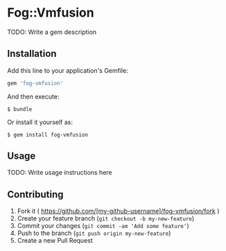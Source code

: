 # Fog::Vmfusion

TODO: Write a gem description

## Installation

Add this line to your application's Gemfile:

```ruby
gem 'fog-vmfusion'
```

And then execute:

    $ bundle

Or install it yourself as:

    $ gem install fog-vmfusion

## Usage

TODO: Write usage instructions here

## Contributing

1. Fork it ( https://github.com/[my-github-username]/fog-vmfusion/fork )
2. Create your feature branch (`git checkout -b my-new-feature`)
3. Commit your changes (`git commit -am 'Add some feature'`)
4. Push to the branch (`git push origin my-new-feature`)
5. Create a new Pull Request
